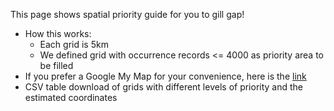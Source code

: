 This page shows spatial priority guide for you to gill gap!
- How this works:
  - Each grid is 5km
  - We defined grid with occurrence records <= 4000 as priority area to be filled
- If you prefer a Google My Map for your convenience, here is the [link]()
- CSV table download of grids with different levels of priority and the estimated coordinates